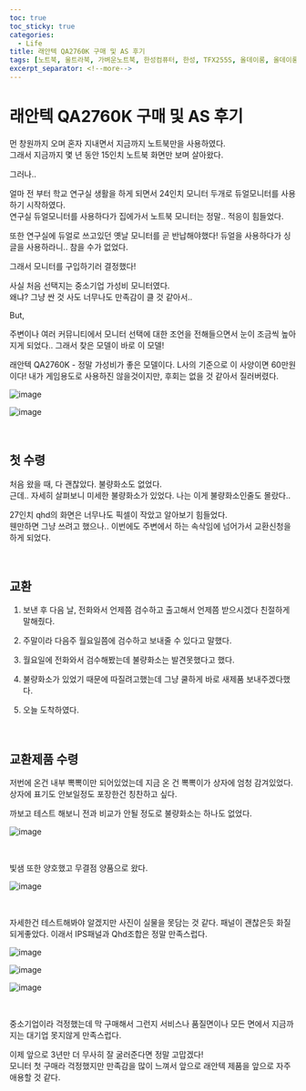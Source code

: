 ```yaml
---
toc: true
toc_sticky: true
categories:
  - Life
title: 래안텍 QA2760K 구매 및 AS 후기
tags: [노트북, 울트라북, 가벼운노트북, 한성컴퓨터, 한성, TFX255S, 올데이롱, 올데이롱TFX255S]
excerpt_separator: <!--more-->
---
```


# 래안텍 QA2760K 구매 및 AS 후기
<!--more-->

먼 창원까지 오며 혼자 지내면서 지금까지 노트북만을 사용하였다.  
그래서 지금까지 몇 년 동안 15인치 노트북 화면만 보며 살아왔다. 

그러나..

얼마 전 부터 학교 연구실 생활을 하게 되면서 24인치 모니터 두개로 듀얼모니터를 사용하기 시작하였다.  
연구실 듀얼모니터를 사용하다가 집에가서 노트북 모니터는 정말.. 적응이 힘들었다.  

또한 연구실에 듀얼로 쓰고있던 옛날 모니터를 곧 반납해야했다! 듀얼을 사용하다가 싱글을 사용하라니.. 참을 수가 없었다.

그래서 모니터를 구입하기러 결정했다!

사실 처음 선택지는 중소기업 가성비 모니터였다.  
왜냐? 그냥 싼 것 사도 너무나도 만족감이 클 것 같아서..

But,

주변이나 여러 커뮤니티에서 모니터 선택에 대한 조언을 전해들으면서 눈이 조금씩 높아지게 되었다.. 그래서 찾은 모델이 바로 이 모델!

래안텍 QA2760K - 정말 가성비가 좋은 모델이다. L사의 기준으로 이 사양이면 60만원이다!
내가 게임용도로 사용하진 않을것이지만, 후회는 없을 것 같아서 질러버렸다.

![image](https://user-images.githubusercontent.com/57826388/74233121-75884580-4d0d-11ea-8fff-5a505ca54fc9.png)

![image](https://user-images.githubusercontent.com/57826388/74233999-2f33e600-4d0f-11ea-892e-321b21d54dd6.png)

<br>

## 첫 수령

처음 왔을 때, 다 괜찮았다. 불량화소도 없었다.  
근데.. 자세히 살펴보니 미세한 불량화소가 있었다. 나는 이게 불량화소인줄도 몰랐다..  

27인치 qhd의 화면은 너무나도 픽셀이 작았고 알아보기 힘들었다.  
웬만하면 그냥 쓰려고 했으나.. 이번에도 주변에서 하는 속삭임에 넘어가서 교환신청을 하게 되었다.

<br>

## 교환

1. 보낸 후 다음 날, 전화와서 언제쯤 검수하고 출고해서 언제쯤 받으시겠다 친절하게 말해줬다.

2. 주말이라 다음주 월요일쯤에 검수하고 보내줄 수 있다고 말했다.

3. 월요일에 전화와서 검수해봤는데 불량화소는 발견못했다고 했다.

4. 불량화소가 있었기 때문에 따질려고했는데 그냥 쿨하게 바로 새제품 보내주겠다했다.

5. 오늘 도착하였다.

<br>

## 교환제품 수령

저번에 온건 내부 뽁뽁이만 되어있었는데 지금 온 건 뽁뽁이가 상자에 엄청 감겨있었다. 상자에 표기도 안보일정도 포장한건 칭찬하고 싶다.

까보고 테스트 해보니 전과 비교가 안될 정도로 불량화소는 하나도 없었다.  

![image](https://user-images.githubusercontent.com/57826388/74233437-ff381300-4d0d-11ea-8987-4c5a33f113f2.png)

<br>

빛샘 또한 양호했고 무결점 양품으로 왔다.

![image](https://user-images.githubusercontent.com/57826388/74233461-0c550200-4d0e-11ea-845a-85d28baf484a.png)

<br>

자세한건 테스트해봐야 알겠지만 사진이 실물을 못담는 것 같다. 패널이 괜찮은듯 화질 되게좋았다. 이래서 IPS패널과 Qhd조합은 정말 만족스럽다.

![image](https://user-images.githubusercontent.com/57826388/74233526-327aa200-4d0e-11ea-865c-43ec10d96ff5.png)

![image](https://user-images.githubusercontent.com/57826388/74233536-37d7ec80-4d0e-11ea-9ff1-0c1c5b15c379.png)

![image](https://user-images.githubusercontent.com/57826388/74233637-69e94e80-4d0e-11ea-94de-0bfd7e90e472.png)

<br>

중소기업이라 걱정했는데 막 구매해서 그런지 서비스나 품질면이나 모든 면에서 지금까지는 대기업 못지않게 만족스럽다.

이제 앞으로 3년만 더 무사히 잘 굴러준다면 정말 고맙겠다!  
모니터 첫 구매라 걱정했지만 만족감을 많이 느껴서 앞으로 래안텍 제품을 앞으로 자주 애용할 것 같다.